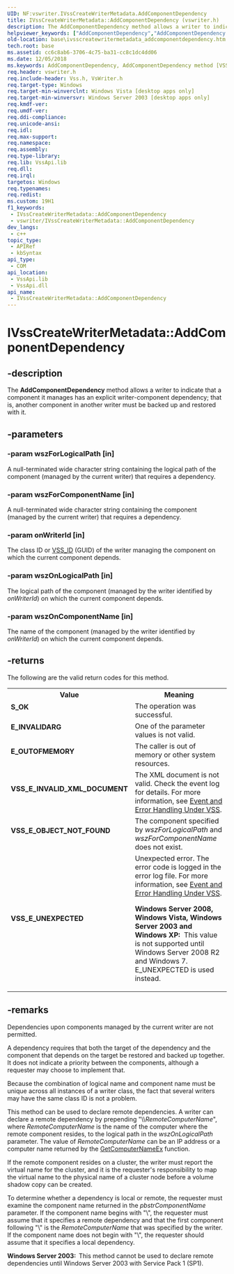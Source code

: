 ```yaml
---
UID: NF:vswriter.IVssCreateWriterMetadata.AddComponentDependency
title: IVssCreateWriterMetadata::AddComponentDependency (vswriter.h)
description: The AddComponentDependency method allows a writer to indicate that a component it manages has an explicit writer-component dependency; that is, another component in another writer must be backed up and restored with it.
helpviewer_keywords: ["AddComponentDependency","AddComponentDependency method [VSS]","AddComponentDependency method [VSS]","IVssCreateWriterMetadata interface","IVssCreateWriterMetadata interface [VSS]","AddComponentDependency method","IVssCreateWriterMetadata.AddComponentDependency","IVssCreateWriterMetadata::AddComponentDependency","_win32_ivsscreatewritermetadata_addcomponentdependency","base.ivsscreatewritermetadata_addcomponentdependency","vswriter/IVssCreateWriterMetadata::AddComponentDependency"]
old-location: base\ivsscreatewritermetadata_addcomponentdependency.htm
tech.root: base
ms.assetid: cc6c8ab6-3706-4c75-ba31-cc8c1dc4dd06
ms.date: 12/05/2018
ms.keywords: AddComponentDependency, AddComponentDependency method [VSS], AddComponentDependency method [VSS],IVssCreateWriterMetadata interface, IVssCreateWriterMetadata interface [VSS],AddComponentDependency method, IVssCreateWriterMetadata.AddComponentDependency, IVssCreateWriterMetadata::AddComponentDependency, _win32_ivsscreatewritermetadata_addcomponentdependency, base.ivsscreatewritermetadata_addcomponentdependency, vswriter/IVssCreateWriterMetadata::AddComponentDependency
req.header: vswriter.h
req.include-header: Vss.h, VsWriter.h
req.target-type: Windows
req.target-min-winverclnt: Windows Vista [desktop apps only]
req.target-min-winversvr: Windows Server 2003 [desktop apps only]
req.kmdf-ver: 
req.umdf-ver: 
req.ddi-compliance: 
req.unicode-ansi: 
req.idl: 
req.max-support: 
req.namespace: 
req.assembly: 
req.type-library: 
req.lib: VssApi.lib
req.dll: 
req.irql: 
targetos: Windows
req.typenames: 
req.redist: 
ms.custom: 19H1
f1_keywords:
 - IVssCreateWriterMetadata::AddComponentDependency
 - vswriter/IVssCreateWriterMetadata::AddComponentDependency
dev_langs:
 - c++
topic_type:
 - APIRef
 - kbSyntax
api_type:
 - COM
api_location:
 - VssApi.lib
 - VssApi.dll
api_name:
 - IVssCreateWriterMetadata::AddComponentDependency
---
```


# IVssCreateWriterMetadata::AddComponentDependency


## -description

The 
<b>AddComponentDependency</b> method allows a writer to indicate that a component it manages has an explicit writer-component dependency; that is, another component in another writer must be backed up and restored with it.

## -parameters

### -param wszForLogicalPath [in]

A null-terminated wide character string containing the logical path of the component (managed by the current writer) that requires a dependency.

### -param wszForComponentName [in]

A null-terminated wide character string containing the component (managed by the current writer) that requires a dependency.

### -param onWriterId [in]

The class ID or 
<a href="/windows/desktop/VSS/volume-shadow-copy-api-data-types">VSS_ID</a> (GUID) of the writer managing the component on which the current component depends.

### -param wszOnLogicalPath [in]

The logical path of the component (managed by the writer identified by <i>onWriterId</i>) on which the current component depends.

### -param wszOnComponentName [in]

The name of the component (managed by the writer identified by <i>onWriterId</i>) on which the current component depends.

## -returns

The following are the valid return codes for this method.

<table>
<tr>
<th>Value</th>
<th>Meaning</th>
</tr>
<tr>
<td width="40%">
<dl>
<dt><b>S_OK</b></dt>
</dl>
</td>
<td width="60%">
The operation was successful.

</td>
</tr>
<tr>
<td width="40%">
<dl>
<dt><b>E_INVALIDARG</b></dt>
</dl>
</td>
<td width="60%">
One of the parameter values is not valid.

</td>
</tr>
<tr>
<td width="40%">
<dl>
<dt><b>E_OUTOFMEMORY</b></dt>
</dl>
</td>
<td width="60%">
The caller is out of memory or other system resources.

</td>
</tr>
<tr>
<td width="40%">
<dl>
<dt><b>VSS_E_INVALID_XML_DOCUMENT</b></dt>
</dl>
</td>
<td width="60%">
The XML document is not valid. Check the event log for details. For more information, see 
<a href="/windows/desktop/VSS/event-and-error-handling-under-vss">Event and Error Handling Under VSS</a>.

</td>
</tr>
<tr>
<td width="40%">
<dl>
<dt><b>VSS_E_OBJECT_NOT_FOUND</b></dt>
</dl>
</td>
<td width="60%">
The component specified by <i>wszForLogicalPath</i> and <i>wszForComponentName</i> does not exist.

</td>
</tr>
<tr>
<td width="40%">
<dl>
<dt><b>VSS_E_UNEXPECTED</b></dt>
</dl>
</td>
<td width="60%">
Unexpected error. The error code is logged in the error log file. For more information, see 
        <a href="/windows/desktop/VSS/event-and-error-handling-under-vss">Event and Error Handling Under VSS</a>.

<b>Windows Server 2008, Windows Vista, Windows Server 2003 and Windows XP:  </b>This value is not supported until Windows Server 2008 R2 and Windows 7. E_UNEXPECTED is used instead.

</td>
</tr>
</table>

## -remarks

Dependencies upon components managed by the current writer are not permitted.

A dependency requires that both the target of the dependency and the component that depends on the target be restored and backed up together. It does not indicate a priority between the components, although a requester may choose to implement that.

Because the combination of logical name and component name must be unique across all instances of a writer class, the fact that several writers may have the same class ID is not a problem.

This method can be used to declare remote dependencies. A writer can declare a remote dependency by prepending "&#92;&#92;<i>RemoteComputerName</i>\", where <i>RemoteComputerName</i> is the name of the computer where the remote component resides, to the logical path in the <i>wszOnLogicalPath</i> parameter. The value of <i>RemoteComputerName</i> can be an IP address or a computer name returned by the <a href="/windows/desktop/api/sysinfoapi/nf-sysinfoapi-getcomputernameexa">GetComputerNameEx</a> function.

If the remote component resides on a cluster, the writer must report the virtual name for the cluster, and it is the requester's responsibility to map the virtual name to the physical name of a cluster node before a volume shadow copy can be created.

To determine whether a dependency is local or remote, the requester must examine the component name returned in the <i>pbstrComponentName</i> parameter. If the component name begins with "\\", the requester must assume that it specifies a remote dependency and that the first component following "\\" is the <i>RemoteComputerName</i> that was specified by the writer. If the component name does not begin with "\\", the requester should assume that it specifies a local dependency.

<b>Windows Server 2003:  </b>This method cannot be used to declare remote dependencies until Windows Server 2003 with Service Pack 1 (SP1).

